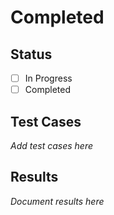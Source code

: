 # Completed

## Status
- [ ] In Progress
- [ ] Completed

## Test Cases
*Add test cases here*

## Results
*Document results here*
